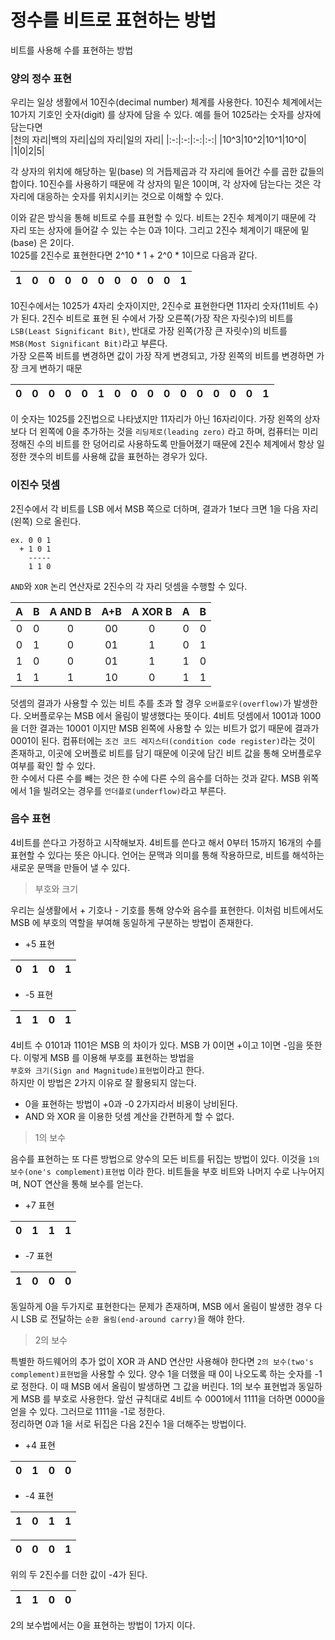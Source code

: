 # 정수를 비트로 표현하는 방법

비트를 사용해 수를 표현하는 방법

### 양의 정수 표현

우리는 일상 생활에서 10진수(decimal number) 체계를 사용한다. 10진수 체계에서는 10가지 기호인 숫자(digit) 를 상자에 담을 수 있다.
예를 들어 1025라는 숫자를 상자에 담는다면  
|천의 자리|백의 자리|십의 자리|일의 자리| 
|:-:|:-:|:-:|:-:|
|10^3|10^2|10^1|10^0|
|1|0|2|5|

각 상자의 위치에 해당하는 밑(base) 의 거듭제곱과 각 자리에 들어간 수를 곱한 값들의 합이다.
10진수를 사용하기 때문에 각 상자의 밑은 10이며, 각 상자에 담는다는 것은 각 자리에 대응하는 숫자를 위치시키는 것으로 이해할 수 있다.  
  
이와 같은 방식을 통해 비트로 수를 표현할 수 있다. 비트는 2진수 체계이기 때문에 각 자리 또는 상자에 들어갈 수 있는 수는 0과 1이다. 그리고 2진수 체계이기 때문에 밑(base) 은 2이다.  
1025를 2진수로 표현한다면 2^10 * 1 + 2^0 * 1이므로 다음과 같다.  

|1|0|0|0|0|0|0|0|0|0|1|
|:-:|:-:|:-:|:-:|:-:|:-:|:-:|:-:|:-:|:-:|:-:|

10진수에서는 1025가 4자리 숫자이지만, 2진수로 표현한다면 11자리 숫자(11비트 수) 가 된다.
2진수 비트로 표현 된 수에서 가장 오른쪽(가장 작은 자릿수)의 비트를 `LSB(Least Significant Bit)`, 반대로 가장 왼쪽(가장 큰 자릿수)의 비트를 `MSB(Most Significant Bit)`라고 부른다.  
가장 오른쪽 비트를 변경하면 값이 가장 작게 변경되고, 가장 왼쪽의 비트를 변경하면 가장 크게 변하기 때문

|0|0|0|0|0|1|0|0|0|0|0|0|0|0|0|1|
|:-:|:-:|:-:|:-:|:-:|:-:|:-:|:-:|:-:|:-:|:-:|:-:|:-:|:-:|:-:|:-:|

이 숫자는 1025를 2진법으로 나타냈지만 11자리가 아닌 16자리이다. 가장 왼쪽의 상자보다 더 왼쪽에 0을 추가하는 것을 `리딩제로(leading zero)` 라고 하며,
컴퓨터는 미리 정해진 수의 비트를 한 덩어리로 사용하도록 만들어졌기 때문에 2진수 체계에서 항상 일정한 갯수의 비트를 사용해 값을 표현하는 경우가 있다. 

### 이진수 덧셈

2진수에서 각 비트를 LSB 에서 MSB 쪽으로 더하며, 결과가 1보다 크면 1을 다음 자리(왼쪽) 으로 올린다.  

    ex. 0 0 1
      + 1 0 1
        -----
        1 1 0
`AND`와 `XOR` 논리 연산자로 2진수의 각 자리 덧셈을 수행할 수 있다.

|A|B|A AND B|A+B|A XOR B|A|B| 
|:-:|:-:|:-:|:-:|:-:|:-:|:-:|
|0|0|0|00|0|0|0|
|0|1|0|01|1|0|1|
|1|0|0|01|1|1|0|
|1|1|1|10|0|1|1|

덧셈의 결과가 사용할 수 있는 비트 추를 초과 할 경우 `오버플로우(overflow)`가 발생한다. 오버플로우는 MSB 에서 올림이 발생했다는 뜻이다.
4비트 덧셈에서 1001과 1000을 더한 결과는 10001 이지만 MSB 왼쪽에 사용할 수 있는 비트가 없기 때문에 결과가 0001이 된다.
컴퓨터에는 `조건 코드 레지스터(condition code register)`라는 것이 존재하고, 이곳에 오버플로 비트를 담기 때문에 이곳에 담긴 비트 값을 통해 오버플로우 여부를 확인 할 수 있다.  
한 수에서 다른 수를 빼는 것은 한 수에 다른 수의 음수를 더하는 것과 같다. MSB 위쪽에서 1을 빌려오는 경우를 `언더플로(underflow)`라고 부른다.


### 음수 표현

4비트를 쓴다고 가정하고 시작해보자. 4비트를 쓴다고 해서 0부터 15까지 16개의 수를 표현할 수 있다는 뜻은 아니다. 언어는 문맥과 의미를 통해 작용하므로, 비트를 해석하는 새로운 문맥을 만들어 낼 수 있다.
> 부호와 크기

우리는 실생활에서 + 기호나 - 기호를 통해 양수와 음수를 표현한다. 이처럼 비트에서도 MSB 에 부호의 역할을 부여해 동일하게 구분하는 방법이 존재한다.
- +5 표현

|0|1|0|1|
|:-:|:-:|:-:|:-:|

- -5 표현

|1|1|0|1|
|:-:|:-:|:-:|:-:|

4비트 수 0101과 1101은 MSB 의 차이가 있다. MSB 가 0이면 +이고 1이면 -임을 뜻한다.
이렇게 MSB 를 이용해 부호를 표현하는 방법을  
`부호와 크기(Sign and Magnitude)표현법`이라고 한다.  
하지만 이 방법은 2가지 이유로 잘 활용되지 않는다. 
- 0을 표현하는 방법이 +0과 -0 2가지라서 비용이 낭비된다.
- AND 와 XOR 을 이용한 덧셈 계산을 간편하게 할 수 없다.

> 1의 보수

음수를 표현하는 또 다른 방법으로 양수의 모든 비트를 뒤집는 방법이 있다. 이것을 `1의 보수(one's complement)표현법` 이라 한다. 비트들을 부호 비트와 나머지 수로 나누어지며, NOT 연산을 통해 보수를 얻는다.

- +7 표현

|0|1|1|1|
|:-:|:-:|:-:|:-:|

- -7 표현

|1|0|0|0|
|:-:|:-:|:-:|:-:|

동일하게 0을 두가지로 표현한다는 문제가 존재하며, MSB 에서 올림이 발생한 경우 다시 LSB 로 전달하는 `순환 올림(end-around carry)`을 해야 한다.

>2의 보수

특별한 하드웨어의 추가 없이 XOR 과 AND 연산만 사용해야 한다면 `2의 보수(two's complement)표현법`을 사용할 수 있다.
양수 1을 더했을 때 0이 나오도록 하는 숫자를 -1로 정한다. 이 때 MSB 에서 올림이 발생하면 그 값을 버린다. 1의 보수 표현법과 동일하게 MSB 를 부호로 사용한다.
앞선 규칙대로 4비트 수 0001에서 1111을 더하면 0000을 얻을 수 있다. 그러므로 1111을 -1로 정한다.  
정리하면 0과 1을 서로 뒤집은 다음 2진수 1을 더해주는 방법이다.
- +4 표현

|0|1|0|0|
|:-:|:-:|:-:|:-:|

- -4 표현

|1|0|1|1|
|:-:|:-:|:-:|:-:|  

|0|0|0|1|
|:-:|:-:|:-:|:-:|  

위의 두 2진수를 더한 값이 -4가 된다.

|1|1|0|0|
|:-:|:-:|:-:|:-:|

2의 보수법에서는 0을 표현하는 방법이 1가지 이다.